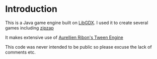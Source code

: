 # Introduction

This is a Java game engine built on [LibGDX](https://github.com/libgdx/libgdx). I used it to create several games including [zipzap](https://github.com/felixwatts/zipzap)

It makes extensive use of [Aurellien Ribon's Tween Engine](https://github.com/AurelienRibon/universal-tween-engine)

This code was never intended to be public so please excuse the lack of comments etc.
